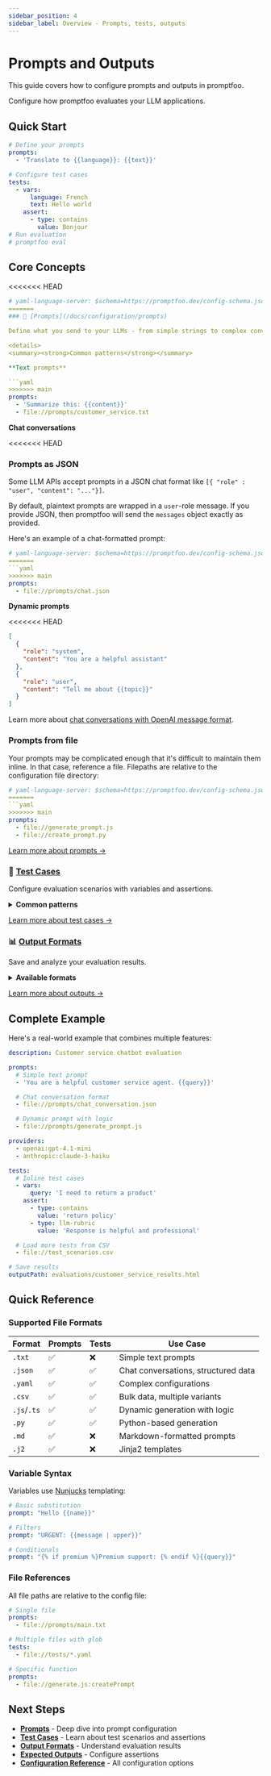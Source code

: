 ```yaml
---
sidebar_position: 4
sidebar_label: Overview - Prompts, tests, outputs
---
```


# Prompts and Outputs

This guide covers how to configure prompts and outputs in promptfoo.

Configure how promptfoo evaluates your LLM applications.

## Quick Start

```yaml title="promptfooconfig.yaml"
# Define your prompts
prompts:
  - 'Translate to {{language}}: {{text}}'

# Configure test cases
tests:
  - vars:
      language: French
      text: Hello world
    assert:
      - type: contains
        value: Bonjour
# Run evaluation
# promptfoo eval
```

## Core Concepts

<<<<<<< HEAD
```yaml title="promptfooconfig.yaml"
# yaml-language-server: $schema=https://promptfoo.dev/config-schema.json
=======
### 📝 [Prompts](/docs/configuration/prompts)

Define what you send to your LLMs - from simple strings to complex conversations.

<details>
<summary><strong>Common patterns</strong></summary>

**Text prompts**

```yaml
>>>>>>> main
prompts:
  - 'Summarize this: {{content}}'
  - file://prompts/customer_service.txt
```

**Chat conversations**

<<<<<<< HEAD
### Prompts as JSON

Some LLM APIs accept prompts in a JSON chat format like `[{ "role" : "user", "content": "..."}]`.

By default, plaintext prompts are wrapped in a `user`-role message. If you provide JSON, then promptfoo will send the `messages` object exactly as provided.

Here's an example of a chat-formatted prompt:

```yaml title="promptfooconfig.yaml"
# yaml-language-server: $schema=https://promptfoo.dev/config-schema.json
=======
```yaml
>>>>>>> main
prompts:
  - file://prompts/chat.json
```

**Dynamic prompts**

<<<<<<< HEAD
```json title="personality1.json"
[
  {
    "role": "system",
    "content": "You are a helpful assistant"
  },
  {
    "role": "user",
    "content": "Tell me about {{topic}}"
  }
]
```

Learn more about [chat conversations with OpenAI message format](/docs/providers/openai#formatting-chat-messages).

### Prompts from file

Your prompts may be complicated enough that it's difficult to maintain them inline. In that case, reference a file. Filepaths are relative to the configuration file directory:

```yaml title="promptfooconfig.yaml"
# yaml-language-server: $schema=https://promptfoo.dev/config-schema.json
=======
```yaml
>>>>>>> main
prompts:
  - file://generate_prompt.js
  - file://create_prompt.py
```

</details>

[Learn more about prompts →](/docs/configuration/prompts)

### 🧪 [Test Cases](/docs/configuration/test-cases)

Configure evaluation scenarios with variables and assertions.

<details>
<summary><strong>Common patterns</strong></summary>

**Inline tests**

```yaml
tests:
  - vars:
      question: "What's 2+2?"
    assert:
      - type: equals
        value: '4'
```

**CSV test data**

```yaml
tests: file://test_cases.csv
```

**Dynamic generation**

```yaml
tests: file://generate_tests.js
```

</details>

[Learn more about test cases →](/docs/configuration/test-cases)

### 📊 [Output Formats](/docs/configuration/outputs)

Save and analyze your evaluation results.

<details>
<summary><strong>Available formats</strong></summary>

```bash
# Visual report
promptfoo eval --output results.html

# Data analysis
promptfoo eval --output results.json

# Spreadsheet
promptfoo eval --output results.csv
```

</details>

[Learn more about outputs →](/docs/configuration/outputs)

## Complete Example

Here's a real-world example that combines multiple features:

```yaml title="promptfooconfig.yaml"
description: Customer service chatbot evaluation

prompts:
  # Simple text prompt
  - 'You are a helpful customer service agent. {{query}}'

  # Chat conversation format
  - file://prompts/chat_conversation.json

  # Dynamic prompt with logic
  - file://prompts/generate_prompt.js

providers:
  - openai:gpt-4.1-mini
  - anthropic:claude-3-haiku

tests:
  # Inline test cases
  - vars:
      query: 'I need to return a product'
    assert:
      - type: contains
        value: 'return policy'
      - type: llm-rubric
        value: 'Response is helpful and professional'

  # Load more tests from CSV
  - file://test_scenarios.csv

# Save results
outputPath: evaluations/customer_service_results.html
```

## Quick Reference

### Supported File Formats

| Format      | Prompts | Tests | Use Case                            |
| ----------- | ------- | ----- | ----------------------------------- |
| `.txt`      | ✅       | ❌     | Simple text prompts                 |
| `.json`     | ✅       | ✅     | Chat conversations, structured data |
| `.yaml`     | ✅       | ✅     | Complex configurations              |
| `.csv`      | ✅       | ✅     | Bulk data, multiple variants        |
| `.js`/`.ts` | ✅       | ✅     | Dynamic generation with logic       |
| `.py`       | ✅       | ✅     | Python-based generation             |
| `.md`       | ✅       | ❌     | Markdown-formatted prompts          |
| `.j2`       | ✅       | ❌     | Jinja2 templates                    |

### Variable Syntax

Variables use [Nunjucks](https://mozilla.github.io/nunjucks/) templating:

```yaml
# Basic substitution
prompt: "Hello {{name}}"

# Filters
prompt: "URGENT: {{message | upper}}"

# Conditionals
prompt: "{% if premium %}Premium support: {% endif %}{{query}}"
```

### File References

All file paths are relative to the config file:

```yaml
# Single file
prompts:
  - file://prompts/main.txt

# Multiple files with glob
tests:
  - file://tests/*.yaml

# Specific function
prompts:
  - file://generate.js:createPrompt
```

## Next Steps

- **[Prompts](/docs/configuration/prompts)** - Deep dive into prompt configuration
- **[Test Cases](/docs/configuration/test-cases)** - Learn about test scenarios and assertions
- **[Output Formats](/docs/configuration/outputs)** - Understand evaluation results
- **[Expected Outputs](/docs/configuration/expected-outputs)** - Configure assertions
- **[Configuration Reference](/docs/configuration/reference)** - All configuration options
